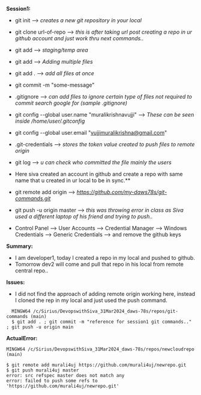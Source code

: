 **Session1:**

 * git init --> *creates a new git repository in your local*
 * git clone url-of-repo --> *this is after taking url post creating a repo in ur github account and just work thru next commands..*
 * git add <filename> --> *staging/temp area*
 * git add <file1> <file2> --> *Adding multiple files*
 * git add . --> *add all files at once*
 * git commit -m "some-message"
 * .gitignore --> *can add files to ignore certain type of files not required to commit search google for (sample .gitignore)*
 * git config --global user.name "muralikrishnavujji" --> *These can be seen inside /home/user/.gitconfig*
 * git config --global user.email "vujjimuralikrishna@gmail.com"
 * .git-credentials --> *stores the token value created to push files to remote origin*
 * git log --> *u can check who committed the file mainly the users*
 * Here siva created an account in github and create a repo with same name that u created in ur local to be in sync.**
 * git remote add origin <url of github repo u just created> --> *https://github.com/my-daws78s/git-commands.git*
 * git push -u origin master --> *this was throwing error in class as Siva used a different laptop of his friend and trying to push..*

 * Control Panel --> User Accounts --> Credential Manager --> Windows Credentials --> Generic Credentials --> and remove the github keys
 
 **Summary:**
 * I am developer1, today I created a repo in my local and pushed to github.
 * Tomorrow dev2 will come and pull that repo in his local from remote central repo..

 **Issues:** 
  * I did not find the approach of adding remote origin working here, instead I cloned the rep in my local and just used the push command.
  ````
    MINGW64 /c/Sirius/DevopswithSiva_31Mar2024_daws-78s/repos/git-commands (main)
    $ git add . ; git commit -m "reference for session1 git commands.." ; git push -u origin main
  ````
  **ActualError:**
  
    MINGW64 /c/Sirius/DevopswithSiva_31Mar2024_daws-78s/repos/newcloudrepo (main)
    
    $ git remote add murali4uj https://github.com/murali4uj/newrepo.git   
    $ git push murali4uj master
    error: src refspec master does not match any
    error: failed to push some refs to 'https://github.com/murali4uj/newrepo.git'